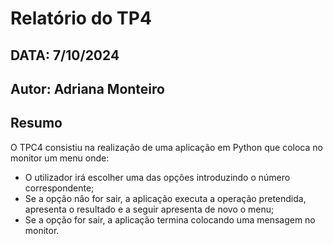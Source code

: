 # Relatório do TP4
## DATA: 7/10/2024
## Autor: Adriana Monteiro

## Resumo

O TPC4 consistiu na realização de uma aplicação em Python que coloca no monitor um menu onde: 
* O utilizador irá escolher uma das opções introduzindo o número correspondente;
* Se a opção não for sair, a aplicação executa a operação pretendida, apresenta o resultado e a seguir apresenta de novo o menu;
* Se a opção for sair, a aplicação termina colocando uma mensagem no monitor.

